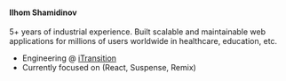 #### Ilhom Shamidinov 
5+ years of industrial experience. Built scalable and maintainable web applications for millions of users worldwide in healthcare, education, etc.

- Engineering @ [iTransition](https://www.itransition.com/)
- Currently focused on (React, Suspense, Remix)
